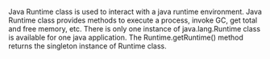 Java Runtime class is used to interact with a java runtime environment.
Java Runtime class provides methods to execute a process, invoke GC, get
total and free memory, etc. There is only one instance of
java.lang.Runtime class is available for one java application. The
Runtime.getRuntime() method returns the singleton instance of Runtime
class.